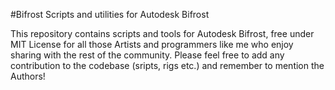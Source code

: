  #Bifrost
 Scripts and utilities for Autodesk Bifrost

This repository contains scripts and tools for Autodesk Bifrost, free under MIT License for all those Artists and programmers like me who enjoy sharing with the rest of the community.
Please feel free to add any contribution to the codebase (sripts, rigs etc.) and remember to mention the Authors!

